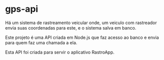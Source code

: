 gps-api
================

Há um sistema de rastreamento veicular onde, um veiculo com rastreador envia suas coordenadas para este, e o sistema salva em banco.

Este projeto é uma API criada em Node.js que faz acesso ao banco e envia para quem faz uma chamada a ela.

Esta API foi criada para servir o aplicativo RastroApp.
